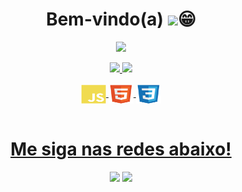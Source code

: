 <h1 align="center"> Bem-vindo(a) <img src="https://media.giphy.com/media/hvRJCLFzcasrR4ia7z/giphy.gif" width="28">😁</h1>
 <p align="center">
  <a href="#"><img width="650px" src="https://readme-typing-svg.herokuapp.com?font=Ubuntu&color=00AEFF&size=18&center=true&lines=Olá,+Mundo!+🌎;Bem-vindo(a)+ao+meu+perfil+😁;Feliz+em+ver+você+aqui!+😀;Dê+uma+olhada+nos+meus+projetos+💻📂;Ficou+com+dúvida?;Me+chame+nas+redes+sociais+📲;Tenha+um+ótimo+dia!+😊"></a>
</p>
 <div align="center">
   <a href="https://github.com/MatheusMaxs">
   <img height="180em" src="https://github-readme-stats.vercel.app/api?username=MatheusMaxs&show_icons=true&theme=dark&include_all_commits=true&count_private=true"/>
   <img height="180em" src="https://github-readme-stats.vercel.app/api/top-langs/?username=MatheusMaxs&layout=compact&langs_count=6&theme=dark"/>
</div>
    
<div style="display: inline_block" align="center"><br>
  <img align="center" alt="Js" height="30" width="40" src="https://raw.githubusercontent.com/devicons/devicon/master/icons/javascript/javascript-plain.svg">
  <img align="center" alt="HTML" height="30" width="40" src="https://raw.githubusercontent.com/devicons/devicon/master/icons/html5/html5-original.svg">
  <img align="center" alt="CSS" height="30" width="40" src="https://raw.githubusercontent.com/devicons/devicon/master/icons/css3/css3-original.svg">
  
                 
</div>
 
<br>
 
<h1 align="center">Me siga nas redes abaixo!</h1> 
 
<div align="center"> 
  <a href ="mailto:matheus.maxs105@gmail.com"><img src="https://img.shields.io/badge/-Gmail-%23333?style=for-the-badge&logo=gmail&logoColor=white" target="_blank"></a>
  <a href="https://www.linkedin.com/in/matheusmaxs/" target="_blank"><img src="https://img.shields.io/badge/-LinkedIn-%230077B5?style=for-the-badge&logo=linkedin&logoColor=white" target="_blank"></a>
</div>
